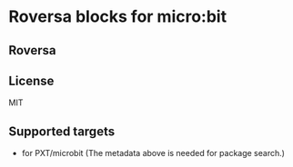 # Roversa blocks for micro:bit

## Roversa

## License

MIT

## Supported targets

* for PXT/microbit
(The metadata above is needed for package search.)
